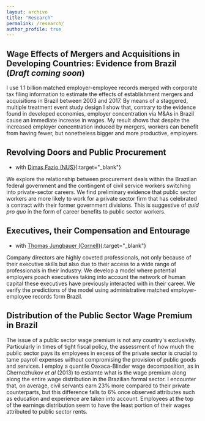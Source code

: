 ```yaml
---
layout: archive
title: "Research"
permalink: /research/
author_profile: true
---
```


## Wage Effects of Mergers and Acquisitions in Developing Countries: Evidence from Brazil (*Draft coming soon*)
I use 1.1 billion matched employer-employee records merged with corporate tax filing information to estimate the effects of establishment mergers and acquisitions in Brazil between 2003 and 2017. By means of a staggered, multiple treatment event study design I show that, contrary to the evidence found in developed economies, employer concentration via M&As in Brazil cause an immediate increase in wages. My result shows that despite the increased employer concentration induced by mergers, workers can benefit from having fewer, but nonetheless bigger and more productive, employers. 
    
## Revolving Doors and Public Procurement 
* with [Dimas Fazio (NUS)](https://sites.google.com/view/dimasfazio){:target="_blank"} 

We explore the relationship between procurement deals within the Brazilian federal government and the contingent of civil service workers switching into private-sector careers. We find preliminary evidence that public sector workers are more likely to work for a private sector firm that has celebrated a contract with their former government divisions. This is suggestive of *quid pro quo*  in the form of career benefits to public sector workers. 
    
## Executives, their Compensation and Entourage 
* with [Thomas Jungbauer (Cornell)](https://thomas-jungbauer.com/){:target="_blank"}

Company directors are highly coveted professionals, not only because of their executive skills but also due to their access to  a wide range of professionals in their industry. We develop a model where potential employers poach executives taking into account the network of human capital these executives have previously interacted with in their career. We verify the predictions of the model using administrative matched employer-employee records form Brazil.  
  
## Distribution of the Public Sector Wage Premium in Brazil
The issue of a public sector wage premium is not any country's exclusivity. Particularly in times of tight fiscal policy, the assessment of how much the public sector pays its employees in excess of the private sector is crucial to tame payroll expenses without compromising the provision of public goods and services. I employ a quantile Oaxaca-Blinder wage decomposition, as in Chernozhukov *et al* (2013) to estiamte what is the wage premium along along the entire wage distribution in the Brazilian formal sector. I encounter that, on average, civil servants earn 23\% more compared to their private counterparts, but this difference falls to 6\% once observed attributes such as education and experience are taken into account. Employees at the top of the earnings distribution seem to have the least portion of their wages attributed to public sector rents. 
